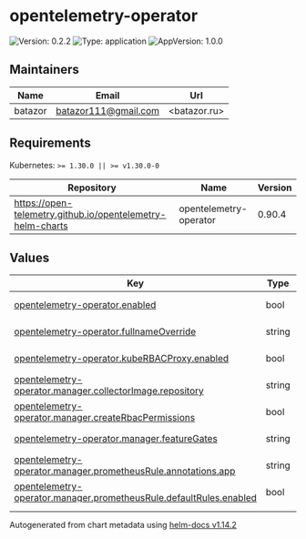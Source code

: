 # opentelemetry-operator

![Version: 0.2.2](https://img.shields.io/badge/Version-0.2.2-informational?style=flat-square) ![Type: application](https://img.shields.io/badge/Type-application-informational?style=flat-square) ![AppVersion: 1.0.0](https://img.shields.io/badge/AppVersion-1.0.0-informational?style=flat-square)

## Maintainers

| Name | Email | Url |
| ---- | ------ | --- |
| batazor | <batazor111@gmail.com> | <batazor.ru> |

## Requirements

Kubernetes: `>= 1.30.0 || >= v1.30.0-0`

| Repository | Name | Version |
|------------|------|---------|
| https://open-telemetry.github.io/opentelemetry-helm-charts | opentelemetry-operator | 0.90.4 |

## Values

<table height="400px" >
	<thead>
		<th>Key</th>
		<th>Type</th>
		<th>Default</th>
		<th>Description</th>
	</thead>
	<tbody>
		<tr>
			<td id="opentelemetry-operator--enabled"><a href="./values.yaml#L2">opentelemetry-operator.enabled</a></td>
			<td>
bool
</td>
			<td>
				<div style="max-width: 300px;">
<pre lang="json">
true
</pre>
</div>
			</td>
			<td></td>
		</tr>
		<tr>
			<td id="opentelemetry-operator--fullnameOverride"><a href="./values.yaml#L4">opentelemetry-operator.fullnameOverride</a></td>
			<td>
string
</td>
			<td>
				<div style="max-width: 300px;">
<pre lang="json">
"opentelemetry-operator"
</pre>
</div>
			</td>
			<td></td>
		</tr>
		<tr>
			<td id="opentelemetry-operator--kubeRBACProxy--enabled"><a href="./values.yaml#L7">opentelemetry-operator.kubeRBACProxy.enabled</a></td>
			<td>
bool
</td>
			<td>
				<div style="max-width: 300px;">
<pre lang="json">
true
</pre>
</div>
			</td>
			<td></td>
		</tr>
		<tr>
			<td id="opentelemetry-operator--manager--collectorImage--repository"><a href="./values.yaml#L13">opentelemetry-operator.manager.collectorImage.repository</a></td>
			<td>
string
</td>
			<td>
				<div style="max-width: 300px;">
<pre lang="json">
"otel/opentelemetry-collector-k8s"
</pre>
</div>
			</td>
			<td></td>
		</tr>
		<tr>
			<td id="opentelemetry-operator--manager--createRbacPermissions"><a href="./values.yaml#L30">opentelemetry-operator.manager.createRbacPermissions</a></td>
			<td>
bool
</td>
			<td>
				<div style="max-width: 300px;">
<pre lang="json">
true
</pre>
</div>
			</td>
			<td></td>
		</tr>
		<tr>
			<td id="opentelemetry-operator--manager--featureGates"><a href="./values.yaml#L10">opentelemetry-operator.manager.featureGates</a></td>
			<td>
string
</td>
			<td>
				<div style="max-width: 300px;">
<pre lang="json">
""
</pre>
</div>
			</td>
			<td></td>
		</tr>
		<tr>
			<td id="opentelemetry-operator--manager--prometheusRule--annotations--app"><a href="./values.yaml#L25">opentelemetry-operator.manager.prometheusRule.annotations.app</a></td>
			<td>
string
</td>
			<td>
				<div style="max-width: 300px;">
<pre lang="json">
"opentelemetry-operator"
</pre>
</div>
			</td>
			<td></td>
		</tr>
		<tr>
			<td id="opentelemetry-operator--manager--prometheusRule--defaultRules--enabled"><a href="./values.yaml#L28">opentelemetry-operator.manager.prometheusRule.defaultRules.enabled</a></td>
			<td>
bool
</td>
			<td>
				<div style="max-width: 300px;">
<pre lang="json">
true
</pre>
</div>
			</td>
			<td></td>
		</tr>
		<tr>
			<td id="opentelemetry-operator--manager--prometheusRule--enabled"><a href="./values.yaml#L22">opentelemetry-operator.manager.prometheusRule.enabled</a></td>
			<td>
bool
</td>
			<td>
				<div style="max-width: 300px;">
<pre lang="json">
true
</pre>
</div>
			</td>
			<td></td>
		</tr>
		<tr>
			<td id="opentelemetry-operator--manager--serviceMonitor--enabled"><a href="./values.yaml#L16">opentelemetry-operator.manager.serviceMonitor.enabled</a></td>
			<td>
bool
</td>
			<td>
				<div style="max-width: 300px;">
<pre lang="json">
true
</pre>
</div>
			</td>
			<td></td>
		</tr>
		<tr>
			<td id="opentelemetry-operator--manager--serviceMonitor--extraLabels--release"><a href="./values.yaml#L19">opentelemetry-operator.manager.serviceMonitor.extraLabels.release</a></td>
			<td>
string
</td>
			<td>
				<div style="max-width: 300px;">
<pre lang="json">
"prometheus-operator"
</pre>
</div>
			</td>
			<td></td>
		</tr>
	</tbody>
</table>

----------------------------------------------
Autogenerated from chart metadata using [helm-docs v1.14.2](https://github.com/norwoodj/helm-docs/releases/v1.14.2)